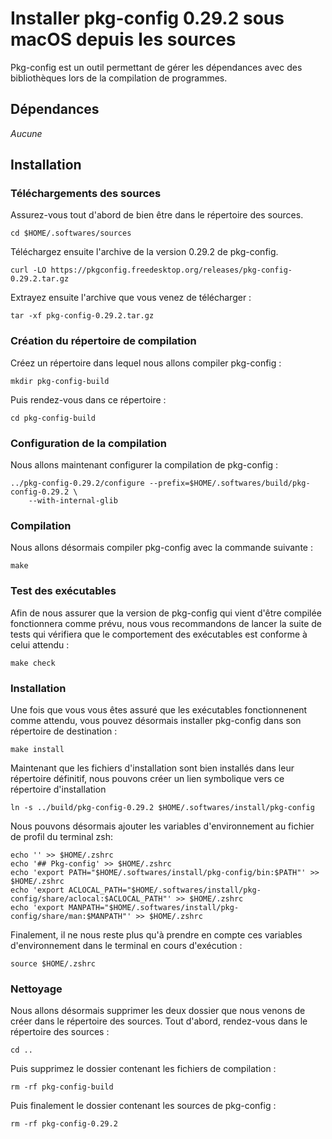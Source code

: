 # Installer pkg-config 0.29.2 sous macOS depuis les sources

Pkg-config est un outil permettant de gérer les dépendances avec des
bibliothèques lors de la compilation de programmes.

## Dépendances

_Aucune_

## Installation

### Téléchargements des sources

Assurez-vous tout d'abord de bien être dans le répertoire des sources.

```
cd $HOME/.softwares/sources
```

Téléchargez ensuite l'archive de la version 0.29.2 de pkg-config.

```
curl -LO https://pkgconfig.freedesktop.org/releases/pkg-config-0.29.2.tar.gz
```

Extrayez ensuite l'archive que vous venez de télécharger :

```
tar -xf pkg-config-0.29.2.tar.gz
```

### Création du répertoire de compilation

Créez un répertoire dans lequel nous allons compiler pkg-config :

```
mkdir pkg-config-build
```

Puis rendez-vous dans ce répertoire :

```
cd pkg-config-build
```

### Configuration de la compilation

Nous allons maintenant configurer la compilation de pkg-config :

```
../pkg-config-0.29.2/configure --prefix=$HOME/.softwares/build/pkg-config-0.29.2 \
    --with-internal-glib
```

### Compilation

Nous allons désormais compiler pkg-config avec la commande suivante :

```
make
```

### Test des exécutables

Afin de nous assurer que la version de pkg-config qui vient d'être compilée
fonctionnera comme prévu, nous vous recommandons de lancer la suite de tests qui
vérifiera que le comportement des exécutables est conforme à celui attendu :

```
make check
```

### Installation

Une fois que vous vous êtes assuré que les exécutables fonctionnenent comme
attendu, vous pouvez désormais installer pkg-config dans son répertoire de
destination :

```
make install
```

Maintenant que les fichiers d'installation sont bien installés dans leur
répertoire définitif, nous pouvons créer un lien symbolique vers ce répertoire
d'installation

```
ln -s ../build/pkg-config-0.29.2 $HOME/.softwares/install/pkg-config
```

Nous pouvons désormais ajouter les variables d'environnement au fichier de
profil du terminal zsh:

```
echo '' >> $HOME/.zshrc
echo '## Pkg-config' >> $HOME/.zshrc
echo 'export PATH="$HOME/.softwares/install/pkg-config/bin:$PATH"' >> $HOME/.zshrc
echo 'export ACLOCAL_PATH="$HOME/.softwares/install/pkg-config/share/aclocal:$ACLOCAL_PATH"' >> $HOME/.zshrc
echo 'export MANPATH="$HOME/.softwares/install/pkg-config/share/man:$MANPATH"' >> $HOME/.zshrc
```

Finalement, il ne nous reste plus qu'à prendre en compte ces variables
d'environnement dans le terminal en cours d'exécution :

```
source $HOME/.zshrc
```

### Nettoyage

Nous allons désormais supprimer les deux dossier que nous venons de créer dans
le répertoire des sources. Tout d'abord, rendez-vous dans le répertoire des
sources :

```
cd ..
```

Puis supprimez le dossier contenant les fichiers de compilation :

```
rm -rf pkg-config-build
```

Puis finalement le dossier contenant les sources de pkg-config :

```
rm -rf pkg-config-0.29.2
```
